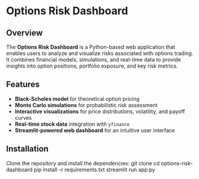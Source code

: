 # Options Risk Dashboard

## Overview
The **Options Risk Dashboard** is a Python-based web application that enables users to analyze and visualize risks associated with options trading. It combines financial models, simulations, and real-time data to provide insights into option positions, portfolio exposure, and key risk metrics.

## Features
- **Black-Scholes model** for theoretical option pricing  
- **Monte Carlo simulations** for probabilistic risk assessment  
- **Interactive visualizations** for price distributions, volatility, and payoff curves  
- **Real-time stock data** integration with `yfinance`  
- **Streamlit-powered web dashboard** for an intuitive user interface  

## Installation

Clone the repository and install the dependencies:
git clone
cd options-risk-dashboard
pip install -r requirements.txt
streamlit run app.py
